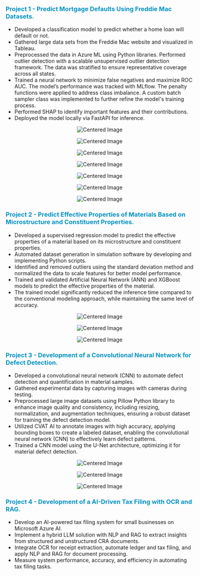 
### <font color="#0492c2"> Project 1 - Predict Mortgage Defaults Using Freddie Mac Datasets. </font>
- <span style="font-size: 14px;"> Developed a classification model to predict whether a home loan will default or not. </span> 
- <span style="font-size: 14px;"> Gathered large data sets from the Freddie Mac website and visualized in Tableau. </span>
- <span style="font-size: 14px;"> Preprocessed the data in Azure ML using Python libraries. Performed outlier detection with a scalable unsupervised outlier detection framework. The data was stratified to ensure representative coverage across all states. </span>
- <span style="font-size: 14px;"> Trained a neural network to minimize false negatives and maximize ROC AUC. The model’s performance was tracked with MLflow. The penalty functions were applied to address class imbalance. A custom batch sampler class was implemented to further refine the model's training process. </span>
- <span style="font-size: 14px;"> Performed SHAP to identify important features and their contributions. </span>
- <span style="font-size: 14px;"> Deployed the model locally via FastAPI for inference. </span>

<p align="center">
  <img src="Picture11.png" alt="Centered Image">
</p>

<p align="center">
  <img src="Picture12.png" alt="Centered Image">
</p>

<p align="center">
  <img src="Picture13.png" alt="Centered Image">
</p>

<p align="center">
  <img src="Picture15.png" alt="Centered Image">
</p>

<p align="center">
  <img src="Picture16.png" alt="Centered Image">
</p>

<p align="center">
  <img src="Picture17.png" alt="Centered Image">
</p>

<p align="center">
  <img src="Picture14.png" alt="Centered Image">
</p>



### <font color="#0492c2"> Project 2 - Predict Effective Properties of Materials Based on Microstructure and Constituent Properties. </font>
- <span style="font-size: 14px;"> Developed a supervised regression model to predict the effective properties of a material based on its microstructure and constituent properties. </span>
- <span style="font-size: 14px;"> Automated dataset generation in simulation software by developing and implementing Python scripts. </span>
- <span style="font-size: 14px;"> Identified and removed outliers using the standard deviation method and normalized the data to scale features for better model performance.  </span>
- <span style="font-size: 14px;"> Trained and validated Artificial Neural Network (ANN) and XGBoost models to predict the effective properties of the material. </span>
- <span style="font-size: 14px;"> The trained model significantly reduced the inference time compared to the conventional modeling approach, while maintaining the same level of accuracy. </span>

<p align="center">
  <img src="Picture2.JPG" alt="Centered Image">
</p>

<p align="center">
  <img src="Figure 20.JPG" alt="Centered Image">
</p>

<p align="center">
  <img src="Figure 19.JPG" alt="Centered Image">
</p>

### <font color="#0492c2"> Project 3 - Development of a Convolutional Neural Network for Defect Detection. </font>
- <span style="font-size: 14px;"> Developed a convolutional neural network (CNN) to automate defect detection and quantification in material samples. </span>
- <span style="font-size: 14px;"> Gathered experimental data by capturing images with cameras during testing. </span>
- <span style="font-size: 14px;"> Preprocessed large image datasets using Pillow Python library to enhance image quality and consistency, including resizing, normalization, and augmentation techniques, ensuring a robust dataset for training the defect detection model. </span>
- <span style="font-size: 14px;"> Utilized CVAT AI to annotate images with high accuracy, applying bounding boxes to create a labeled dataset, enabling the convolutional neural network (CNN) to effectively learn defect patterns. </span>
- <span style="font-size: 14px;"> Trained a CNN model using the U-Net architecture, optimizing it for material defect detection. </span>

<p align="center">
  <img src="Figure21.JPG" alt="Centered Image">
</p>

<p align="center">
  <img src="Figure22.JPG" alt="Centered Image">
</p>

<p align="center">
  <img src="Picture3.JPG" alt="Centered Image">
</p>

### <font color="#0492c2"> Project 4 - Development of a AI-Driven Tax Filing with OCR and RAG. </font>
- <span style="font-size: 14px;"> Develop an AI-powered tax filing system for small businesses on Microsoft Azure AI. </span>
- <span style="font-size: 14px;"> Implement a hybrid LLM solution with NLP and RAG to extract insights from structured and unstructured CRA documents. </span>
- <span style="font-size: 14px;"> Integrate OCR for receipt extraction, automate ledger and tax filing, and apply NLP and RAG for document processing. </span>
- <span style="font-size: 14px;"> Measure system performance, accuracy, and efficiency in automating tax filing tasks. </span>

